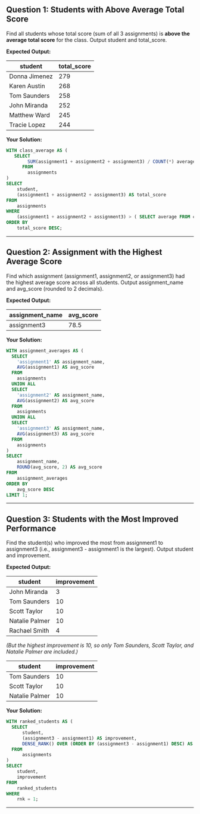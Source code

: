 ## Question 1: Students with Above Average Total Score

Find all students whose total score (sum of all 3 assignments) is **above the average total score** for the class.
Output student and total_score.

**Expected Output:**

| student       | total_score |
| ------------- | ----------- |
| Donna Jimenez | 279         |
| Karen Austin  | 268         |
| Tom Saunders  | 258         |
| John Miranda  | 252         |
| Matthew Ward  | 245         |
| Tracie Lopez  | 244         |


**Your Solution:**
```sql
WITH class_average AS (
   SELECT
      	SUM(assignment1 + assignment2 + assignment3) / COUNT(*) average
      FROM
      	assignments
)
SELECT
	student,
    (assignment1 + assignment2 + assignment3) AS total_score
FROM
	assignments
WHERE
	(assignment1 + assignment2 + assignment3) > ( SELECT average FROM class_average)
ORDER BY
	total_score DESC;
```
---

## Question 2: Assignment with the Highest Average Score

Find which assignment (assignment1, assignment2, or assignment3) had the highest average score across all students.
Output assignment_name and avg_score (rounded to 2 decimals).

**Expected Output:**

| assignment_name | avg_score |
| --------------- | --------- |
| assignment3     | 78.5      |

**Your Solution:**
```sql
WITH assignment_averages AS (
  SELECT
  	'assignment1' AS assignment_name,
  	AVG(assignment1) AS avg_score
  FROM
  	assignments
  UNION ALL
  SELECT
  	'assignment2' AS assignment_name,
  	AVG(assignment2) AS avg_score
  FROM
  	assignments
  UNION ALL
  SELECT
  	'assignment3' AS assignment_name,
  	AVG(assignment3) AS avg_score
  FROM
  	assignments
)
SELECT
	assignment_name,
    ROUND(avg_score, 2) AS avg_score
FROM
	assignment_averages
ORDER BY
	avg_score DESC
LIMIT 1;
```
---

## Question 3: Students with the Most Improved Performance

Find the student(s) who improved the most from assignment1 to assignment3 (i.e., assignment3 - assignment1 is the largest).
Output student and improvement.

**Expected Output:**

| student        | improvement |
| -------------- | ----------- |
| John Miranda   | 3           |
| Tom Saunders   | 10          |
| Scott Taylor   | 10          |
| Natalie Palmer | 10          |
| Rachael Smith  | 4           |

*(But the highest improvement is 10, so only Tom Saunders, Scott Taylor, and Natalie Palmer are included.)*

| student        | improvement |
| -------------- | ----------- |
| Tom Saunders   | 10          |
| Scott Taylor   | 10          |
| Natalie Palmer | 10          |

**Your Solution:**
```sql
WITH ranked_students AS (
  SELECT
      student,
      (assignment3 - assignment1) AS improvement,
  	  DENSE_RANK() OVER (ORDER BY (assignment3 - assignment1) DESC) AS rnk
  FROM
      assignments
)
SELECT
	student,
    improvement
FROM
	ranked_students
WHERE
	rnk = 1;
```
---

